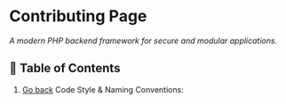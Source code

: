 # Contributing Page 
_A modern PHP backend framework for secure and modular applications._

## 📖 Table of Contents  
1. [Go back](../) 
Code Style & Naming Conventions:
